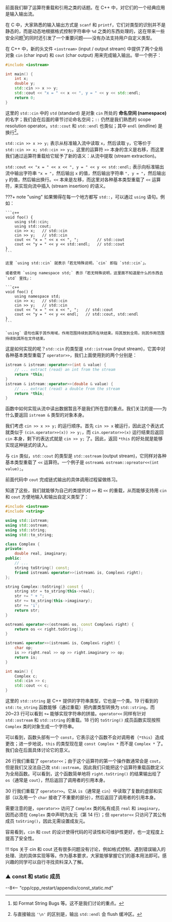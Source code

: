 前面我们聊了运算符重载和引用之类的话题。在 C++ 中，对它们的一个经典应用是输入输出流。

在 C 中，大家熟悉的输入输出方式是 `scanf` 和 `printf`，它们对类型的识别并不是静态的，而是动态地根据格式控制字符串中 `%d` 之类的东西处理的，这在带来一些安全问题[^security]的同时还引发了一个重要问题——没有办法支持用户自定义类型。

[^security]: 如 Format String Bugs 等。这不是我们讨论的重点。

在 C++ 中，新的头文件 `<iostream>` (input / output stream) 中提供了两个全局对象 `cin` (char input) 和 `cout` (char output) 用来完成输入输出。举一个例子：

```c++ linenums="1"
#include <iostream>

int main() {
    int x;
    double y;
    std::cin >> x >> y;
    std::cout << "x = " << x << ", y = " << y << std::endl;
    return 0;
}
```

这里的 `std::cin` 中的 `std` (standard) 是对象 `cin` 所处的 **命名空间 (namespace)** 的名字；我们会在后面的章节讨论命名空间；`::` 仍然是我们熟悉的 scope resolution operator。`std::cout` 和 `std::endl` 也类似；其中 `endl` (endline) 是换行[^endl]。

[^endl]: 与直接输出 `'\n'` 的区别是，输出 `std::endl` 会 flush 缓冲区。 

`std::cin >> x >> y;` 表示从标准输入流中读取 `x`，然后读取 `y`，它等价于 `std::cin >> x; std::cin >> y;`。这里的运算符 `>>` 本身的含义是右移，而这里我们通过运算符重载给它赋予了新的语义：从流中提取 (stream extraction)。

`std::cout << "x = " << x << ", y = " << y << std::endl;` 表示向标准输出流中输出字符串 `"x = "`，然后输出 `x` 的值，然后输出字符串 `", y = "`，然后输出 `y` 的值，然后输出换行。`<<` 本来是左移，而这里对各种基本类型重载了 `<<` 运算符，来实现向流中插入 (stream insertion) 的语义。

???+ note "using"
    如果懒得在每一个地方都写 `std::`，可以通过 `using` 语句。例如：

    ```c++
    void foo() {
        using std::cin;
        using std::cout;
        cin >> x;   // std::cin
        cin >> y;   // std::cin
        cout << "x = " << x << ", ";        // std::cout
        cout << "y = " << y << std::endl;   // std::cout
    }
    ```

    这里 `using std::cin` 就表示「若无特殊说明，`cin` 即指 `std::cin`」。

    或者使用 `using namespace std;` 表示「若无特殊说明，这里面不知道是什么的东西去 `std` 里找」：

    ```c++
    void foo() {
        using namespace std;
        cin >> x;   // std::cin
        cin >> y;   // std::cin
        cout << "x = " << x << ", ";   // std::cout
        cout << "y = " << y << endl;   // std::cout, std::endl
    }
    ```

    `using` 语句也属于其作用域，作用范围持续到其所在块结束。将其放到全局，则其作用范围持续到其所在文件结束。

这是如何实现的呢？`std::cin` 的类型是 `std::istream` (input stream)，它其中对各种基本类型重载了 `operator>>`，我们上面使用到的两个分别是：

```c++
istream & istream::operator>>(int & value) {
    // ... extract (read) an int from the stream
    return *this;
}
istream & istream::operator>>(double & value) {
    // ... extract (read) a double from the stream
    return *this;
}
```

函数中如何实现从流中读出数据暂且不是我们所在意的重点。我们关注的是——为什么要返回 `istream &` 类型的对象本身。

我们考虑 `cin >> x >> y;` 的运行顺序。首先 `cin >> x` 被运行，因此这个表达式就类似于 `(cin.operator>>(x)) >> y;`，而 `cin.operator>>(x)` 运行结束后返回 `cin` 本身，剩下的表达式就是 `cin >> y;` 了。因此，返回 `*this` 的好处就是能够实现这种链式的读入。

与 `cin` 类似，`std::cout` 的类型是 `std::ostream` (output stream)，它同样对各种基本类型重载了 `<<` 运算符。一个例子是 `ostream& ostream::opreator<<(int value);`。

前面代码中 `cout` 完成链式输出的具体调用过程留做练习。

知道了这些，我们就能够为自己的类提供对 `>>` 和 `<<` 的重载，从而能够支持用 `cin` 和 `cout` 方便地输入和输出自定义类型了：

```c++ linenums="1"
#include <iostream>
#include <string>

using std::istream;
using std::ostream;
using std::string;
using std::to_string;

class Complex {
private:
	double real, imaginary;
public:
    // ...
    string toString() const;
	friend istream& operator>>(istream& is, Complex& right);
};

string Complex::toString() const {
	string str = to_string(this->real);
	str += " + ";
	str += to_string(this->imaginary);
    str += 'i';
	return str;
}

ostream& operator<<(ostream& os, const Complex& right) {
	return os << right.toString();
}

istream& operator>>(istream& is, Complex& right) {
	char op;
	is >> right.real >> op >> right.imaginary >> op;
	return is;
}

int main() {
    Complex c;
    std::cin >> c;
    std::cout << c;
}
```

这里的 `std::string` 是 C++ 提供的字符串类型，它也是一个类。19 行看到的 `std::to_string` 函数能够（通过重载）把内置类型转换为 `std::string`，而 20~23 行可以看到 `+=` 能够实现字符串的拼接。`operator<<` 同样有针对 `std::ostream` 和 `std::string` 的重载。18 行的 `toString()` 成员函数实现按照 `Complex` 类的对象生成一个字符串。

可以看到，函数头部有一个 `const`，它表示这个函数不会对调用者（`*this`）造成更改；进一步地说，`this` 的类型现在是 `const Complex *` 而不是 `Complex *` 了。我们会在后面具体讨论它的意义。

26 行我们重载了 `operator<<`；由于这个运算符的第一个操作数通常会是 `cout`，但是我们又没法自己改 `std::ostream`，因此我们只能把这个运算符重载函数定义为全局函数。可以看到，这个函数简单地将 `right.toString()` 的结果输出给了 `os`（通常是 `cout`），然后返回了调用者的引用本身。

30 行我们重载了 `operator>>`。它从 `is`（通常是 `cin`）中读取了复数的虚部和实部（以及用一个 `char` 接收了不重要的部分），然后返回了调用者的引用本身。

需要注意的是，`operator>>` 访问了 `Complex` 类的私有成员 `real` 和 `imaginary`，因而必须在 `Complex` 类中声明为友元（第 14 行）；但 `operator<<` 只访问了其公有成员 `toString()`，因此无需设置成友元。

容易看到，`cin` 和 `cout` 的设计使得代码的可读性和可维护性更好，也一定程度上提高了安全性。

!!! tips
    关于 cin 和 cout 还有很多问题没有讨论，例如格式控制、遇到错误输入的处理、流的具体实现等等。作为基本要求，大家能够掌握它们的基本用法即可。感兴趣的同学可以自行寻找资料深入了解。

### ▲ const 和 static 成员

--8<-- "cpp/cpp_restart/appendix/const_static.md"